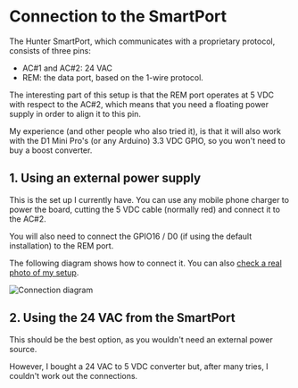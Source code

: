 # Connection to the SmartPort

The Hunter SmartPort, which communicates with a proprietary protocol, consists of three pins:

 - AC#1 and AC#2: 24 VAC
 - REM: the data port, based on the 1-wire protocol.

The interesting part of this setup is that the REM port operates at 5 VDC with respect to the AC#2, which means that you need a floating power supply in order to align it to this pin.

My experience (and other people who also tried it), is that it will also work with the D1 Mini Pro's (or any Arduino) 3.3 VDC GPIO, so you won't need to buy a boost converter.

## 1. Using an external power supply

This is the set up I currently have. You can use any mobile phone charger to power the board, cutting the 5 VDC cable (normally red) and connect it to the AC#2.

You will also need to connect the GPIO16 / D0 (if using the default installation) to the REM port.

The following diagram shows how to connect it. You can also [check a real photo of my setup](images/my-setup.jpeg).

![Connection diagram](images/connection.png)


## 2. Using the 24 VAC from the SmartPort

This should be the best option, as you wouldn't need an external power source.

However, I bought a 24 VAC to 5 VDC converter but, after many tries, I couldn't work out the connections.